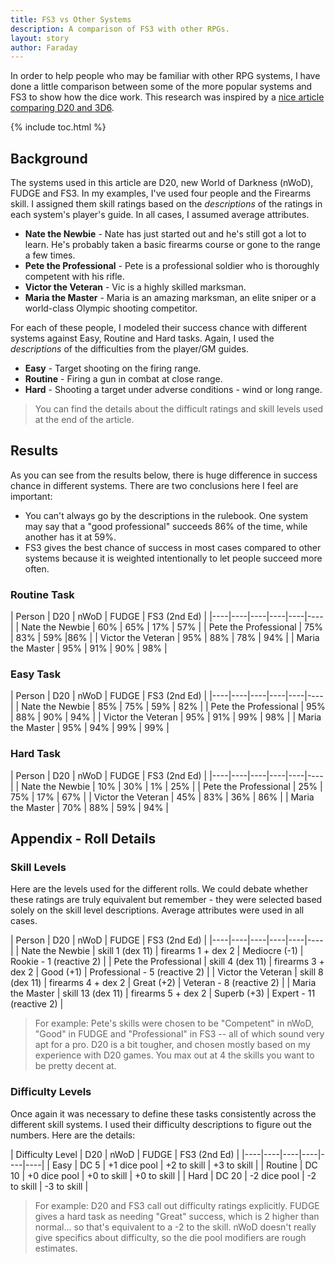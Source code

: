 ```yaml
---
title: FS3 vs Other Systems
description: A comparison of FS3 with other RPGs.
layout: story
author: Faraday
---
```


In order to help people who may be familiar with other RPG systems, I have done a little comparison between some of the more popular systems and FS3 to show how the dice work.   This research was inspired by a [nice article comparing D20 and 3D6](http://www.criticalmiss.com/issue8/bitaboutd201.html).

{% include toc.html %}

## Background

The systems used in this article are D20, new World of Darkness (nWoD), FUDGE and FS3.  In my examples, I've used four people and the Firearms skill.  I assigned them skill ratings based on the *descriptions* of the ratings in each system's player's guide.  In all cases, I assumed average attributes.

* **Nate the Newbie** - Nate has just started out and he's still got a lot to learn.  He's probably taken a basic firearms course or gone to the range a few times.
* **Pete the Professional** - Pete is a professional soldier who is thoroughly competent with his rifle.
* **Victor the Veteran** - Vic is a highly skilled marksman.
* **Maria the Master** - Maria is an amazing marksman, an elite sniper or a world-class Olympic shooting competitor.

For each of these people, I modeled their success chance with different systems against Easy, Routine and Hard tasks.  Again, I used the *descriptions* of the difficulties from the player/GM guides.

* **Easy** -  Target shooting on the firing range.
* **Routine** - Firing a gun in combat at close range.
* **Hard** - Shooting a target under adverse conditions - wind or long range.

> You can find the details about the difficult ratings and skill levels used at the end of the article.

## Results

As you can see from the results below, there is huge difference in success chance in different systems.  There are two conclusions here I feel are important:

* You can't always go by the descriptions in the rulebook.  One system may say that a "good professional" succeeds 86% of the time, while another has it at 59%.
* FS3 gives the best chance of success in most cases compared to other systems because it is weighted intentionally to let people succeed more often.

###  Routine Task 

| Person | D20 | nWoD | FUDGE |  FS3 (2nd Ed) |
|----|----|----|----|----|----|
| Nate the Newbie | 60% | 65% | 17% |  57% |
| Pete the Professional | 75% | 83% | 59% |86% |
| Victor the Veteran | 95% | 88% | 78% |  94% |
| Maria the Master | 95% | 91% | 90% |  98% |

###  Easy Task 

| Person | D20 | nWoD | FUDGE |  FS3 (2nd Ed) |
|----|----|----|----|----|----|
| Nate the Newbie | 85% | 75% | 59% |  82% |
| Pete the Professional | 95% | 88% | 90% |  94% |
| Victor the Veteran | 95% | 91% | 99% | 98% |
| Maria the Master | 95% | 94% | 99% |  99% |

###  Hard Task 

| Person | D20 | nWoD | FUDGE |  FS3 (2nd Ed) |
|----|----|----|----|----|----|
| Nate the Newbie | 10% | 30% | 1% |  25% |
| Pete the Professional | 25% | 75% | 17% |  67% |
| Victor the Veteran | 45% | 83% | 36% | 86% |
| Maria the Master | 70% | 88% | 59% |  94% |


## Appendix - Roll Details

### Skill Levels

Here are the levels used for the different rolls.  We could debate whether these ratings are truly equivalent but remember - they were selected based solely on the skill level descriptions.  Average attributes were used in all cases.

| Person | D20 | nWoD | FUDGE | FS3 (2nd Ed) |
|----|----|----|----|----|----|
| Nate the Newbie | skill 1 (dex 11) | firearms 1 + dex 2 | Mediocre (-1) | Rookie - 1 (reactive 2) |
| Pete the Professional | skill 4 (dex 11) | firearms 3 + dex 2 | Good  (+1)  |  Professional - 5 (reactive 2) |
| Victor the Veteran | skill 8 (dex 11) | firearms 4 + dex 2 | Great (+2)  | Veteran - 8 (reactive 2) |
| Maria the Master | skill 13 (dex 11) | firearms 5 + dex 2 | Superb (+3)  |  Expert - 11 (reactive 2) |

> For example: Pete's skills were chosen to be "Competent" in nWoD, "Good" in FUDGE and "Professional" in FS3 -- all of which sound very apt for a pro.  D20 is a bit tougher, and chosen mostly based on my experience with D20 games.  You max out at 4 the skills you want to be pretty decent at.

### Difficulty Levels

Once again it was necessary to define these tasks consistently across the different skill systems.  I used their difficulty descriptions to figure out the numbers.  Here are the details:

| Difficulty Level | D20 | nWoD | FUDGE | FS3 (2nd Ed) |
|----|----|----|----|----|----|
| Easy | DC 5 | +1 dice pool | +2 to skill | +3 to skill |
| Routine | DC 10 | +0 dice pool | +0 to skill | +0 to skill |
| Hard | DC 20 | -2 dice pool | -2 to skill | -3 to skill |

> For example:  D20 and FS3 call out difficulty ratings explicitly.  FUDGE gives a hard task as needing "Great" success, which is 2 higher than normal... so that's equivalent to a -2 to the skill.  nWoD doesn't really give specifics about difficulty, so the die pool modifiers are rough estimates.
